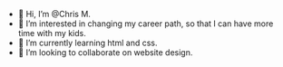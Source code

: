 - 👋 Hi, I’m @Chris M.
- 👀 I’m interested in changing my career path, so that I can have more time with my kids.
- 🌱 I’m currently learning html and css.
- 💞️ I’m looking to collaborate on website design.


<!---
Cbm-515/Cbm-515 is a ✨ special ✨ repository because its `README.md` (this file) appears on your GitHub profile.
You can click the Preview link to take a look at your changes.
--->
